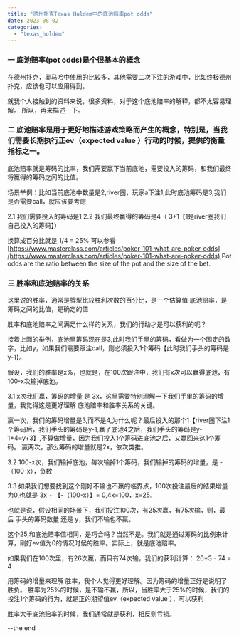 ```yaml
---
title: "德州扑克Texas Holdem中的底池赔率pot odds"
date: 2023-08-02
categories: 
  - "texas_holdem"
---
```


### 一 底池赔率(pot odds)是个很基本的概念

在德州扑克，奥马哈中使用的比较多，其他需要二次下注的游戏中，比如终极德州扑克，应该也可以应用得到。

就我个人接触到的资料来说，很多资料，对于这个底池赔率的解释，都不太容易理解。 所以，再来描述一下。

### 二 底池赔率是用于更好地描述游戏策略而产生的概念，特别是，当我们需要长期执行正ev（expected value ）行动的时候，提供的衡量指标之一。

底池赔率就是筹码的比率，我们需要赢下当前底池，需要投入的筹码，和我们最终将赢得的筹码之间的比值。

场景举例：比如当前底池中数量是2,river圈，玩家a下注1,此时底池筹码是3,我们是否需要call，就应该要考虑

2.1 我们需要投入的筹码是1 2.2 我们最终赢得的筹码是4（ 3+1【1是river圈我们自己投入的筹码】）

换算成百分比就是 1/4 = 25% 可以参看 [https://www.masterclass.com/articles/poker-101-what-are-poker-odds](https://www.masterclass.com/articles/poker-101-what-are-poker-odds) Pot odds are the ratio between the size of the pot and the size of the bet.

### 三 胜率和底池赔率的关系

这里说的胜率，通常是牌型比较胜利次数的百分比，是一个估算值 底池赔率，是筹码之间的比值，是确定的值

胜率和底池赔率之间满足什么样的关系，我们的行动才是可以获利的呢？

接着上面的举例，底池里筹码现在是3,此时我们手里的筹码，看做为一个固定的数字，比如y，如果我们需要跟注call，则必须投入1个筹码【此时我们手头的筹码是y-1】。

假设，我们的胜率是x%，也就是，在100次跟注中，我们有x次可以赢得底池，有100-x次输掉底池。

3.1 x次我们赢，筹码的增量 是 3x，这里需要特别理解一下我们手里的筹码的增量，我觉得这是更好理解 底池赔率和胜率关系的关键。

赢一次，我们的筹码增量是3,而不是4,为什么呢？最后投入的那个1【river圈下注1个筹码后，我们手头的筹码是y-1,赢了底池4之后，我们手头的筹码是y-1+4=y+3】,不算做增量，因为我们投入1个筹码进底池之后，又赢回来这1个筹码。 赢两次，那么筹码的增量就是2x，依次类推。

3.2 100-x次，我们输掉底池，每次输掉1个筹码，我们输掉的筹码的增量，是 -（100-x），负数

3.3 如果我们想要找到这个刚好不输也不赢的临界点，100次投注最后的结果增量为0,也就是 3x + 【-（100-x）】= 0,4x=100，x=25.

也就是说，假设相同的场景下，我们投注100次，有25次赢，有75次输，则，最后 手头的筹码数量 还是 y，我们不输也不赢。

这个25,和底池赔率值相同，是巧合吗？当然不是。我们就是通过筹码的比例来计算，刚好ev值为0的情况时候的胜率。实际上，就是底池赔率。

如果我们在100次里，有26次赢，而只有74次输，我们的获利计算： 26*3 - 74 = 4

用筹码的增量来理解 胜率，我个人觉得更好理解。因为筹码的增量正好是说明了胜负。 胜率为25%的时候，是不输不赢，所以，当胜率大于25%的时候，我们的投注1个筹码的行为，就是正的期望值ev（expected value ），可以获利

胜率大于底池赔率的时候，我们通常就是获利，相反则亏损。

--the end
